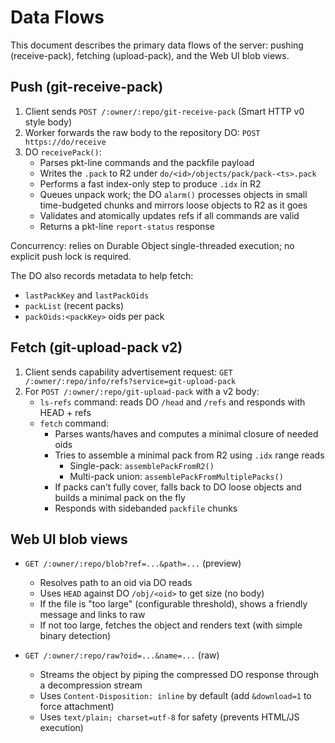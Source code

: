 # Data Flows

This document describes the primary data flows of the server: pushing (receive-pack), fetching (upload-pack), and the Web UI blob views.

## Push (git-receive-pack)

1. Client sends `POST /:owner/:repo/git-receive-pack` (Smart HTTP v0 style body)
2. Worker forwards the raw body to the repository DO: `POST https://do/receive`
3. DO `receivePack()`:
   - Parses pkt-line commands and the packfile payload
   - Writes the `.pack` to R2 under `do/<id>/objects/pack/pack-<ts>.pack`
   - Performs a fast index-only step to produce `.idx` in R2
   - Queues unpack work; the DO `alarm()` processes objects in small time-budgeted chunks and mirrors loose objects to R2 as it goes
   - Validates and atomically updates refs if all commands are valid
   - Returns a pkt-line `report-status` response

Concurrency: relies on Durable Object single-threaded execution; no explicit push lock is required.

The DO also records metadata to help fetch:

- `lastPackKey` and `lastPackOids`
- `packList` (recent packs)
- `packOids:<packKey>` oids per pack

## Fetch (git-upload-pack v2)

1. Client sends capability advertisement request: `GET /:owner/:repo/info/refs?service=git-upload-pack`
2. For `POST /:owner/:repo/git-upload-pack` with a v2 body:
   - `ls-refs` command: reads DO `/head` and `/refs` and responds with HEAD + refs
   - `fetch` command:
     - Parses wants/haves and computes a minimal closure of needed oids
     - Tries to assemble a minimal pack from R2 using `.idx` range reads
       - Single-pack: `assemblePackFromR2()`
       - Multi-pack union: `assemblePackFromMultiplePacks()`
     - If packs can’t fully cover, falls back to DO loose objects and builds a minimal pack on the fly
     - Responds with sidebanded `packfile` chunks

## Web UI blob views

- `GET /:owner/:repo/blob?ref=...&path=...` (preview)
  - Resolves path to an oid via DO reads
  - Uses `HEAD` against DO `/obj/<oid>` to get size (no body)
  - If the file is "too large" (configurable threshold), shows a friendly message and links to raw
  - If not too large, fetches the object and renders text (with simple binary detection)

- `GET /:owner/:repo/raw?oid=...&name=...` (raw)
  - Streams the object by piping the compressed DO response through a decompression stream
  - Uses `Content-Disposition: inline` by default (add `&download=1` to force attachment)
  - Uses `text/plain; charset=utf-8` for safety (prevents HTML/JS execution)
